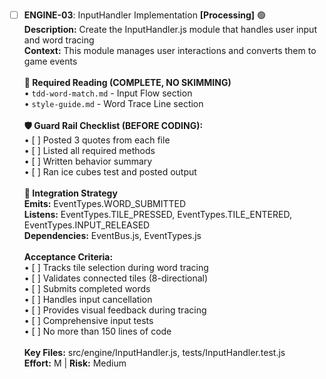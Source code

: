 - [ ] **ENGINE-03**: InputHandler Implementation **[Processing]** 🟢<br/>**Description:** Create the InputHandler.js module that handles user input and word tracing<br/>**Context:** This module manages user interactions and converts them to game events<br/><br/>**📖 Required Reading (COMPLETE, NO SKIMMING)**<br/>• `tdd-word-match.md` - Input Flow section<br/>• `style-guide.md` - Word Trace Line section<br/><br/>**🛡️ Guard Rail Checklist (BEFORE CODING):**<br/>• [ ] Posted 3 quotes from each file<br/>• [ ] Listed all required methods<br/>• [ ] Written behavior summary<br/>• [ ] Ran ice cubes test and posted output<br/><br/>**🔗 Integration Strategy**<br/>**Emits:** EventTypes.WORD_SUBMITTED<br/>**Listens:** EventTypes.TILE_PRESSED, EventTypes.TILE_ENTERED, EventTypes.INPUT_RELEASED<br/>**Dependencies:** EventBus.js, EventTypes.js<br/><br/>**Acceptance Criteria:**<br/>• [ ] Tracks tile selection during word tracing<br/>• [ ] Validates connected tiles (8-directional)<br/>• [ ] Submits completed words<br/>• [ ] Handles input cancellation<br/>• [ ] Provides visual feedback during tracing<br/>• [ ] Comprehensive input tests<br/>• [ ] No more than 150 lines of code<br/><br/>**Key Files:** src/engine/InputHandler.js, tests/InputHandler.test.js<br/>**Effort:** M | **Risk:** Medium